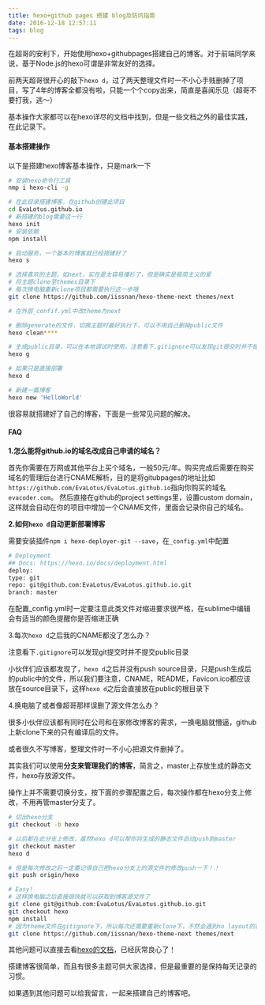 ```yaml
---
title: hexo+github pages 搭建 blog及防坑指南
date: 2016-12-18 12:57:11
tags: blog
---
```


在超哥的安利下，开始使用hexo+githubpages搭建自己的博客。对于前端同学来说，基于Node.js的hexo可谓是非常友好的选择。

前两天超哥很开心的敲下`hexo d`，过了两天整理文件时一不小心手贱删掉了项目，写了4年的博客全都没有啦，只能一个个copy出来，简直是喜闻乐见（超哥不要打我，逃～）

<!-- more -->
基本操作大家都可以在hexo详尽的文档中找到，但是一些文档之外的最佳实践，在此记录下。

#### 基本搭建操作

以下是搭建hexo博客基本操作，只是mark一下

```bash
# 安装hexo命令行工具
nmp i hexo-cli -g

# 在此目录搭建博客，在github创建此项目
cd EvaLotus.github.io
# 新搭建的blog需要这一行
hexo init
# 安装依赖
npm install

# 启动服务，一个基本的博客就已经搭建好了
hexo s

# 选择喜欢的主题，如next，实在是太容易撞衫了，但是确实是极简主义的爱
# 将主题clone至themes目录下
# 每次换电脑重新clone项目都需要执行这一步哦
git clone https://github.com/iissnan/hexo-theme-next themes/next

# 在外层_confif.yml中改theme为next

# 删除generate的文件，切换主题时最好执行下，可以不用自己删掉public文件
hexo clean****

# 生成public目录，可以在本地调试时使用，注意看下.gitignore可以发现git提交时并不提交public目录
hexo g

# 如果只是直接部署
hexo d

# 新建一篇博客
hexo new 'HelloWorld'
```
很容易就搭建好了自己的博客，下面是一些常见问题的解决。
#### FAQ

**1.怎么能将github.io的域名改成自己申请的域名？**

首先你需要在万网或其他平台上买个域名，一般50元/年。购买完成后需要在购买域名的管理后台进行CNAME解析，目的是将gitubpages的地址比如`https://github.com/EvaLotus/EvaLotus.github.io`指向你购买的域名`evacoder.com`。
然后直接在github的project settings里，设置custom domain，这样就会自动在你的项目中增加一个CNAME文件，里面会记录你自己的域名。

**2.如何`hexo d`自动更新部署博客**

需要安装插件`npm i hexo-deployer-git --save`，在`_config.yml`中配置

```bash
# Deployment
## Docs: https://hexo.io/docs/deployment.html
deploy:
type: git
repo: git@github.com:EvaLotus/EvaLotus.github.io.git
branch: master
```

在配置\_config.yml时一定要注意此类文件对缩进要求很严格，在sublime中编辑会有适当的颜色提醒你是否缩进正确

3.每次`hexo d`之后我的CNAME都没了怎么办？

注意看下`.gitignore`可以发现git提交时并不提交public目录

小伙伴们应该都发现了，`hexo d`之后并没有push source目录，只是push生成后的public中的文件，所以我们要注意，CNAME，README，Favicon.ico都应该放在source目录下，这样`hexo d`之后会直接放在public的根目录下

4.换电脑了或者像超哥那样误删了源文件怎么办？

很多小伙伴应该都有同时在公司和在家修改博客的需求，一换电脑就懵逼，github上新clone下来的只有编译后的文件。

或者很久不写博客，整理文件时一不小心把源文件删掉了。

其实我们可以使用**分支来管理我们的博客**，简言之，master上存放生成的静态文件，hexo存放源文件。

操作上并不需要切换分支，按下面的步骤配置之后，每次操作都在hexo分支上修改，不用再管master分支了。

```bash
# 切出hexo分支
git checkout -b hexo

# 以后都在此分支上修改，虽然hexo d可以帮你将生成的静态文件自动push到master
git checkout master
hexo d

# 但是每次修改之后一定要记得自己把hexo分支上的源文件的修改push一下！！
git push origin/hexo

# Easy!
# 这样换电脑之后直接很快就可以获取到博客源文件了
git clone git@github.com:EvaLotus/EvaLotus.github.io.git
git checkout hexo
npm install
# 因为theme文件在gitignore下，所以每次还需要重新clone下，不然会遇到no layout的错误。
git clone https://github.com/iissnan/hexo-theme-next themes/next
```

其他问题可以直接去看[hexo的文档](https://hexo.io/zh-cn/docs/index.html)，已经灰常良心了！

搭建博客很简单，而且有很多主题可供大家选择，但是最重要的是保持每天记录的习惯。

如果遇到其他问题可以给我留言，一起来搭建自己的博客吧。

